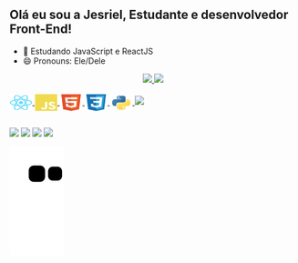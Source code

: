 ## Olá eu sou a Jesriel, Estudante e desenvolvedor Front-End!


- 🌱 Estudando JavaScript e ReactJS
- 😄 Pronouns: Ele/Dele

<div align="center">
  <a href="https://github.com/Jesriel-Rodrigues">
  <img height="180em" src="https://github-readme-stats.vercel.app/api?username=jesriel-rodrigues&show_icons=true&theme=merko&include_all_commits=true&count_private=true"/>
  <img height="180em" src="https://github-readme-stats.vercel.app/api/top-langs/?username=jesriel-rodrigues&layout=compact&langs_count=7&theme=merko"/>
</div>
  
 <div style="display: inline_block"><br>
  <img align="center" alt="Jesriel-React" height="30" width="40" src="https://raw.githubusercontent.com/devicons/devicon/master/icons/react/react-original.svg">
  <img align="center" alt="Jesriel-Js" height="30" width="40" src="https://raw.githubusercontent.com/devicons/devicon/master/icons/javascript/javascript-plain.svg">
  <img align="center" alt="Jesriel-HTML" height="30" width="40" src="https://raw.githubusercontent.com/devicons/devicon/master/icons/html5/html5-original.svg">
  <img align="center" alt="Jesriel-CSS" height="30" width="40" src="https://raw.githubusercontent.com/devicons/devicon/master/icons/css3/css3-original.svg">
  <img align="center" alt="Jesriel-Python" height="30" width="40" src="https://raw.githubusercontent.com/devicons/devicon/master/icons/python/python-original.svg">
  <img src="https://cdn.jsdelivr.net/gh/devicons/devicon/icons/java/java-original-wordmark.svg" />
</div>
  
  ##
  
<div>
    <a href="https://instagram.com/jesrielr_" target="_blank"><img src="https://img.shields.io/badge/-Instagram-%23E4405F?style=for-the-badge&logo=instagram&logoColor=white" target="_blank"></a>
    <a href = "mailto:jesrielr@gmail.com"><img src="https://img.shields.io/badge/Gmail-D14836?style=for-the-badge&logo=gmail&logoColor=white" target="_blank"></a>
    <a href="https://www.linkedin.com/in/jesriel-rodrigues" target="_blank"><img src="https://img.shields.io/badge/-LinkedIn-%230077B5?style=for-the-badge&logo=linkedin&logoColor=white" target="_blank"></a>
  <a href = "https://github.com/Jesriel-Rodrigues"><img src="https://img.shields.io/badge/GitHub-100000?style=for-the-badge&logo=github&logoColor=white" target="_blank"></a>
  
![Snake animation](https://github.com/jesriel-rodrigues/jesriel-rodrigues/blob/output/github-contribution-grid-snake.svg)
  
</div>

